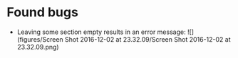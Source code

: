 # Found bugs

- Leaving some section empty results in an error message:
  ![](figures/Screen Shot 2016-12-02 at 23.32.09/Screen Shot 2016-12-02 at 23.32.09.png)  
